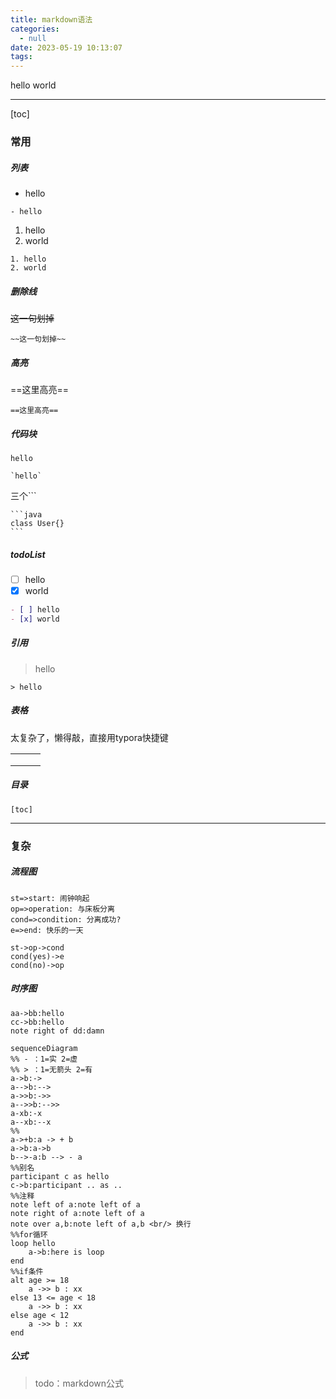 ```yaml
---
title: markdown语法
categories:
  - null
date: 2023-05-19 10:13:07
tags:
---
```


hello world

---

[toc]

### 常用

##### 列表

- hello

```
- hello
```

1. hello
2. world

```
1. hello
2. world
```

##### 删除线

~~这一句划掉~~

```
~~这一句划掉~~
```

##### 高亮

==这里高亮==

```
==这里高亮==
```

##### 代码块

`hello`

```
`hello`
```

三个```

~~~
```java
class User{}
```
~~~

##### todoList

- [ ] hello
- [x] world

```markdown
- [ ] hello
- [x] world
```

##### 引用

> hello

```
> hello
```

##### 表格

太复杂了，懒得敲，直接用typora快捷键

|      |      |      |
| ---- | ---- | ---- |
|      |      |      |
|      |      |      |
|      |      |      |

##### 目录

```
[toc]
```

---

### 复杂

##### 流程图

```flow
st=>start: 闹钟响起
op=>operation: 与床板分离
cond=>condition: 分离成功?
e=>end: 快乐的一天

st->op->cond
cond(yes)->e
cond(no)->op
```

##### 时序图

```sequence
aa->bb:hello
cc->bb:hello
note right of dd:damn
```

```mermaid
sequenceDiagram
%% - ：1=实 2=虚
%% > ：1=无箭头 2=有
a->b:->
a-->b:-->
a->>b:->>
a-->>b:-->>
a-xb:-x
a--xb:--x
%%
a->+b:a -> + b
a->b:a->b
b-->-a:b --> - a
%%别名
participant c as hello
c->b:participant .. as ..
%%注释
note left of a:note left of a
note right of a:note left of a
note over a,b:note left of a,b <br/> 换行
%%for循环
loop hello
	a->b:here is loop
end
%%if条件
alt age >= 18
	a ->> b : xx
else 13 <= age < 18
	a ->> b : xx
else age < 12 
	a ->> b : xx	
end
```



##### 公式

> todo：markdown公式